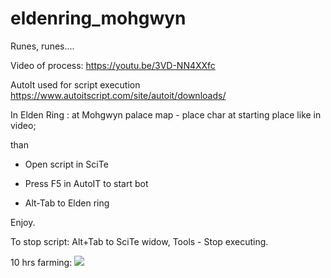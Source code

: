 # eldenring_mohgwyn

Runes, runes....

Video of process:
https://youtu.be/3VD-NN4XXfc

AutoIt used for script execution
https://www.autoitscript.com/site/autoit/downloads/

In Elden Ring : at Mohgwyn palace map - place char at starting place like in video;

than

- Open script in SciTe

- Press F5 in AutoIT to start bot

- Alt-Tab to Elden ring

Enjoy.

To stop script: Alt+Tab to SciTe widow, Tools - Stop executing.

10 hrs farming:
![](https://github.com/Wolfram-180/eldenring_mohgwyn/blob/main/10_hrs_farming.jpg?raw=true)
